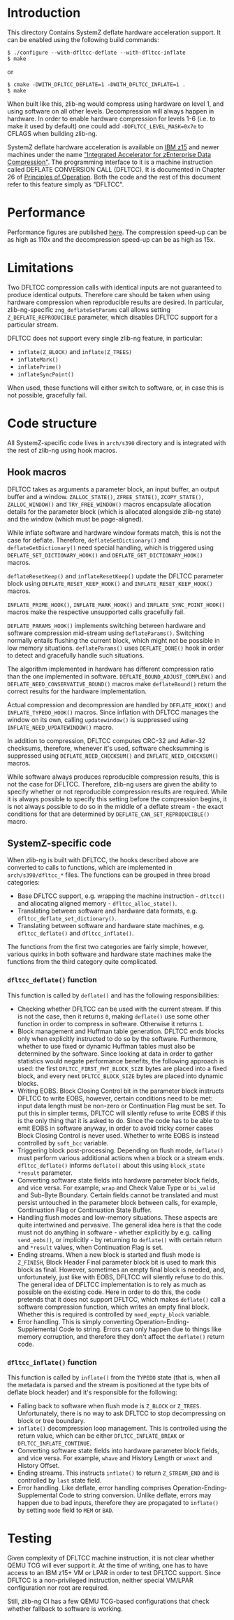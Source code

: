 # Introduction

This directory Contains SystemZ deflate hardware acceleration support.
It can be enabled using the following build commands:

    $ ./configure --with-dfltcc-deflate --with-dfltcc-inflate
    $ make

or

    $ cmake -DWITH_DFLTCC_DEFLATE=1 -DWITH_DFLTCC_INFLATE=1 .
    $ make

When built like this, zlib-ng would compress using hardware on level 1,
and using software on all other levels. Decompression will always happen
in hardware. In order to enable hardware compression for levels 1-6
(i.e. to make it used by default) one could add
`-DDFLTCC_LEVEL_MASK=0x7e` to CFLAGS when building zlib-ng.

SystemZ deflate hardware acceleration is available on [IBM z15](
https://www.ibm.com/products/z15) and newer machines under the name [
"Integrated Accelerator for zEnterprise Data Compression"](
https://www.ibm.com/support/z-content-solutions/compression/). The
programming interface to it is a machine instruction called DEFLATE
CONVERSION CALL (DFLTCC). It is documented in Chapter 26 of [Principles
of Operation](http://publibfp.dhe.ibm.com/epubs/pdf/a227832c.pdf). Both
the code and the rest of this document refer to this feature simply as
"DFLTCC".

# Performance

Performance figures are published [here](
https://github.com/iii-i/zlib-ng/wiki/Performance-with-dfltcc-patch-applied-and-dfltcc-support-built-on-dfltcc-enabled-machine
). The compression speed-up can be as high as 110x and the decompression
speed-up can be as high as 15x.

# Limitations

Two DFLTCC compression calls with identical inputs are not guaranteed to
produce identical outputs. Therefore care should be taken when using
hardware compression when reproducible results are desired. In
particular, zlib-ng-specific `zng_deflateSetParams` call allows setting
`Z_DEFLATE_REPRODUCIBLE` parameter, which disables DFLTCC support for a
particular stream.

DFLTCC does not support every single zlib-ng feature, in particular:

* `inflate(Z_BLOCK)` and `inflate(Z_TREES)`
* `inflateMark()`
* `inflatePrime()`
* `inflateSyncPoint()`

When used, these functions will either switch to software, or, in case
this is not possible, gracefully fail.

# Code structure

All SystemZ-specific code lives in `arch/s390` directory and is
integrated with the rest of zlib-ng using hook macros.

## Hook macros

DFLTCC takes as arguments a parameter block, an input buffer, an output
buffer and a window. `ZALLOC_STATE()`, `ZFREE_STATE()`, `ZCOPY_STATE()`,
`ZALLOC_WINDOW()` and `TRY_FREE_WINDOW()` macros encapsulate allocation
details for the parameter block (which is allocated alongside zlib-ng
state) and the window (which must be page-aligned).

While inflate software and hardware window formats match, this is not
the case for deflate. Therefore, `deflateSetDictionary()` and
`deflateGetDictionary()` need special handling, which is triggered using
`DEFLATE_SET_DICTIONARY_HOOK()` and `DEFLATE_GET_DICTIONARY_HOOK()`
macros.

`deflateResetKeep()` and `inflateResetKeep()` update the DFLTCC
parameter block using `DEFLATE_RESET_KEEP_HOOK()` and
`INFLATE_RESET_KEEP_HOOK()` macros.

`INFLATE_PRIME_HOOK()`, `INFLATE_MARK_HOOK()` and
`INFLATE_SYNC_POINT_HOOK()` macros make the respective unsupported
calls gracefully fail.

`DEFLATE_PARAMS_HOOK()` implements switching between hardware and
software compression mid-stream using `deflateParams()`. Switching
normally entails flushing the current block, which might not be possible
in low memory situations. `deflateParams()` uses `DEFLATE_DONE()` hook
in order to detect and gracefully handle such situations.

The algorithm implemented in hardware has different compression ratio
than the one implemented in software. `DEFLATE_BOUND_ADJUST_COMPLEN()`
and `DEFLATE_NEED_CONSERVATIVE_BOUND()` macros make `deflateBound()`
return the correct results for the hardware implementation.

Actual compression and decompression are handled by `DEFLATE_HOOK()` and
`INFLATE_TYPEDO_HOOK()` macros. Since inflation with DFLTCC manages the
window on its own, calling `updatewindow()` is suppressed using
`INFLATE_NEED_UPDATEWINDOW()` macro.

In addition to compression, DFLTCC computes CRC-32 and Adler-32
checksums, therefore, whenever it's used, software checksumming is
suppressed using `DEFLATE_NEED_CHECKSUM()` and `INFLATE_NEED_CHECKSUM()`
macros.

While software always produces reproducible compression results, this
is not the case for DFLTCC. Therefore, zlib-ng users are given the
ability to specify whether or not reproducible compression results
are required. While it is always possible to specify this setting
before the compression begins, it is not always possible to do so in
the middle of a deflate stream - the exact conditions for that are
determined by `DEFLATE_CAN_SET_REPRODUCIBLE()` macro.

## SystemZ-specific code

When zlib-ng is built with DFLTCC, the hooks described above are
converted to calls to functions, which are implemented in
`arch/s390/dfltcc_*` files. The functions can be grouped in three broad
categories:

* Base DFLTCC support, e.g. wrapping the machine instruction -
  `dfltcc()` and allocating aligned memory - `dfltcc_alloc_state()`.
* Translating between software and hardware data formats, e.g.
  `dfltcc_deflate_set_dictionary()`.
* Translating between software and hardware state machines, e.g.
  `dfltcc_deflate()` and `dfltcc_inflate()`.

The functions from the first two categories are fairly simple, however,
various quirks in both software and hardware state machines make the
functions from the third category quite complicated.

### `dfltcc_deflate()` function

This function is called by `deflate()` and has the following
responsibilities:

* Checking whether DFLTCC can be used with the current stream. If this
  is not the case, then it returns `0`, making `deflate()` use some
  other function in order to compress in software. Otherwise it returns
  `1`.
* Block management and Huffman table generation. DFLTCC ends blocks only
  when explicitly instructed to do so by the software. Furthermore,
  whether to use fixed or dynamic Huffman tables must also be determined
  by the software. Since looking at data in order to gather statistics
  would negate performance benefits, the following approach is used: the
  first `DFLTCC_FIRST_FHT_BLOCK_SIZE` bytes are placed into a fixed
  block, and every next `DFLTCC_BLOCK_SIZE` bytes are placed into
  dynamic blocks.
* Writing EOBS. Block Closing Control bit in the parameter block
  instructs DFLTCC to write EOBS, however, certain conditions need to be
  met: input data length must be non-zero or Continuation Flag must be
  set. To put this in simpler terms, DFLTCC will silently refuse to
  write EOBS if this is the only thing that it is asked to do. Since the
  code has to be able to emit EOBS in software anyway, in order to avoid
  tricky corner cases Block Closing Control is never used. Whether to
  write EOBS is instead controlled by `soft_bcc` variable.
* Triggering block post-processing. Depending on flush mode, `deflate()`
  must perform various additional actions when a block or a stream ends.
  `dfltcc_deflate()` informs `deflate()` about this using
  `block_state *result` parameter.
* Converting software state fields into hardware parameter block fields,
  and vice versa. For example, `wrap` and Check Value Type or `bi_valid`
  and Sub-Byte Boundary. Certain fields cannot be translated and must
  persist untouched in the parameter block between calls, for example,
  Continuation Flag or Continuation State Buffer.
* Handling flush modes and low-memory situations. These aspects are
  quite intertwined and pervasive. The general idea here is that the
  code must not do anything in software - whether explicitly by e.g.
  calling `send_eobs()`, or implicitly - by returning to `deflate()`
  with certain return and `*result` values, when Continuation Flag is
  set.
* Ending streams. When a new block is started and flush mode is
  `Z_FINISH`, Block Header Final parameter block bit is used to mark
  this block as final. However, sometimes an empty final block is
  needed, and, unfortunately, just like with EOBS, DFLTCC will silently
  refuse to do this. The general idea of DFLTCC implementation is to
  rely as much as possible on the existing code. Here in order to do
  this, the code pretends that it does not support DFLTCC, which makes
  `deflate()` call a software compression function, which writes an
  empty final block. Whether this is required is controlled by
  `need_empty_block` variable.
* Error handling. This is simply converting
  Operation-Ending-Supplemental Code to string. Errors can only happen
  due to things like memory corruption, and therefore they don't affect
  the `deflate()` return code.

### `dfltcc_inflate()` function

This function is called by `inflate()` from the `TYPEDO` state (that is,
when all the metadata is parsed and the stream is positioned at the type
bits of deflate block header) and it's responsible for the following:

* Falling back to software when flush mode is `Z_BLOCK` or `Z_TREES`.
  Unfortunately, there is no way to ask DFLTCC to stop decompressing on
  block or tree boundary.
* `inflate()` decompression loop management. This is controlled using
  the return value, which can be either `DFLTCC_INFLATE_BREAK` or
  `DFLTCC_INFLATE_CONTINUE`.
* Converting software state fields into hardware parameter block fields,
  and vice versa. For example, `whave` and History Length or `wnext` and
  History Offset.
* Ending streams. This instructs `inflate()` to return `Z_STREAM_END`
  and is controlled by `last` state field.
* Error handling. Like deflate, error handling comprises
  Operation-Ending-Supplemental Code to string conversion. Unlike
  deflate, errors may happen due to bad inputs, therefore they are
  propagated to `inflate()` by setting `mode` field to `MEM` or `BAD`.

# Testing

Given complexity of DFLTCC machine instruction, it is not clear whether
QEMU TCG will ever support it. At the time of writing, one has to have
access to an IBM z15+ VM or LPAR in order to test DFLTCC support. Since
DFLTCC is a non-privileged instruction, neither special VM/LPAR
configuration nor root are required.

Still, zlib-ng CI has a few QEMU TCG-based configurations that check
whether fallback to software is working.
